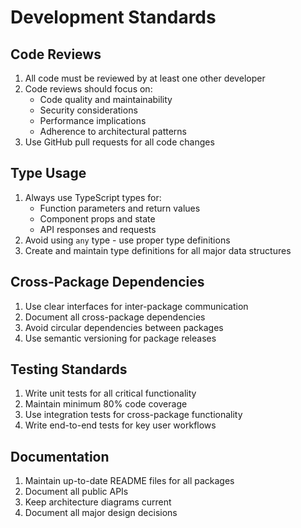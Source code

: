 # Development Standards

## Code Reviews
1. All code must be reviewed by at least one other developer
2. Code reviews should focus on:
   - Code quality and maintainability
   - Security considerations
   - Performance implications
   - Adherence to architectural patterns
3. Use GitHub pull requests for all code changes

## Type Usage
1. Always use TypeScript types for:
   - Function parameters and return values
   - Component props and state
   - API responses and requests
2. Avoid using `any` type - use proper type definitions
3. Create and maintain type definitions for all major data structures

## Cross-Package Dependencies
1. Use clear interfaces for inter-package communication
2. Document all cross-package dependencies
3. Avoid circular dependencies between packages
4. Use semantic versioning for package releases

## Testing Standards
1. Write unit tests for all critical functionality
2. Maintain minimum 80% code coverage
3. Use integration tests for cross-package functionality
4. Write end-to-end tests for key user workflows

## Documentation
1. Maintain up-to-date README files for all packages
2. Document all public APIs
3. Keep architecture diagrams current
4. Document all major design decisions

